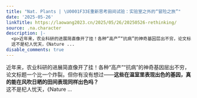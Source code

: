 ```yaml
---
title: "Nat. Plants | \U0001F33E重新思考田间试验：实验室之外的“冒险之旅”"
date: '2025-05-26'
linkTitle: https://laowang2023.cn/2025/05/26/20250526-rethinking/
source: .na.character
description: |-
  <p>近年来，农业科研的进展简直像开了挂！各种“高产”“抗病”的神奇基因层出不穷，论文标题一个比一个炸裂。但你有没有想过——<strong>这些在温室里表现出色的基因，真的能在风吹日晒的田间表现同样出色吗？</strong><br>
  这不是杞人忧天，《Nature ...
disable_comments: true
---
```

<p>近年来，农业科研的进展简直像开了挂！各种“高产”“抗病”的神奇基因层出不穷，论文标题一个比一个炸裂。但你有没有想过——<strong>这些在温室里表现出色的基因，真的能在风吹日晒的田间表现同样出色吗？</strong><br>
这不是杞人忧天，《Nature ...